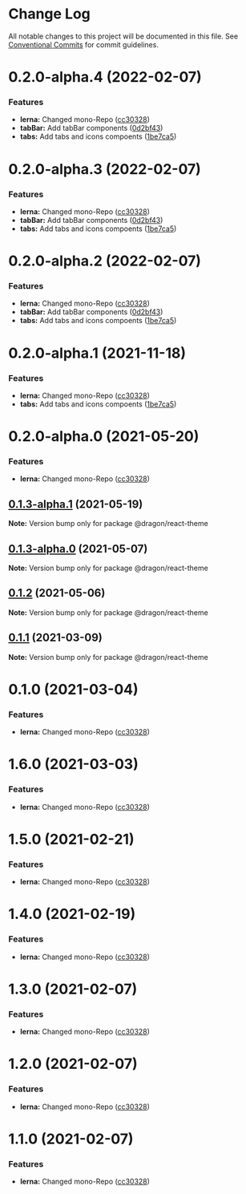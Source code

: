 # Change Log

All notable changes to this project will be documented in this file.
See [Conventional Commits](https://conventionalcommits.org) for commit guidelines.

# 0.2.0-alpha.4 (2022-02-07)


### Features

* **lerna:** Changed mono-Repo ([cc30328](https://gitlab.fftech.info/dragon/consumer-web/dragon-react-box/commit/cc303285c7574b8f92f6c107ae06d155ad14b490))
* **tabBar:** Add tabBar components ([0d2bf43](https://gitlab.fftech.info/dragon/consumer-web/dragon-react-box/commit/0d2bf4386d9fcaf35fdb10bef9d960cfe8ae34a9))
* **tabs:** Add tabs and icons compoents ([1be7ca5](https://gitlab.fftech.info/dragon/consumer-web/dragon-react-box/commit/1be7ca5ca28254669212559a04db2211d208880b))





# 0.2.0-alpha.3 (2022-02-07)


### Features

* **lerna:** Changed mono-Repo ([cc30328](https://gitlab.fftech.info/dragon/consumer-web/dragon-react-box/commit/cc303285c7574b8f92f6c107ae06d155ad14b490))
* **tabBar:** Add tabBar components ([0d2bf43](https://gitlab.fftech.info/dragon/consumer-web/dragon-react-box/commit/0d2bf4386d9fcaf35fdb10bef9d960cfe8ae34a9))
* **tabs:** Add tabs and icons compoents ([1be7ca5](https://gitlab.fftech.info/dragon/consumer-web/dragon-react-box/commit/1be7ca5ca28254669212559a04db2211d208880b))





# 0.2.0-alpha.2 (2022-02-07)


### Features

* **lerna:** Changed mono-Repo ([cc30328](https://gitlab.fftech.info/dragon/consumer-web/dragon-react-box/commit/cc303285c7574b8f92f6c107ae06d155ad14b490))
* **tabBar:** Add tabBar components ([0d2bf43](https://gitlab.fftech.info/dragon/consumer-web/dragon-react-box/commit/0d2bf4386d9fcaf35fdb10bef9d960cfe8ae34a9))
* **tabs:** Add tabs and icons compoents ([1be7ca5](https://gitlab.fftech.info/dragon/consumer-web/dragon-react-box/commit/1be7ca5ca28254669212559a04db2211d208880b))





# 0.2.0-alpha.1 (2021-11-18)


### Features

* **lerna:** Changed mono-Repo ([cc30328](https://gitlab.fftech.info/dragon/consumer-web/dragon-react-box/commit/cc303285c7574b8f92f6c107ae06d155ad14b490))
* **tabs:** Add tabs and icons compoents ([1be7ca5](https://gitlab.fftech.info/dragon/consumer-web/dragon-react-box/commit/1be7ca5ca28254669212559a04db2211d208880b))





# 0.2.0-alpha.0 (2021-05-20)


### Features

* **lerna:** Changed mono-Repo ([cc30328](https://gitlab.fftech.info/dragon/consumer-web/dragon-react-box/commit/cc303285c7574b8f92f6c107ae06d155ad14b490))





## [0.1.3-alpha.1](https://gitlab.fftech.info/dragon/consumer-web/dragon-react-box/compare/@dragon/react-theme@0.1.2...@dragon/react-theme@0.1.3-alpha.1) (2021-05-19)

**Note:** Version bump only for package @dragon/react-theme





## [0.1.3-alpha.0](https://gitlab.fftech.info/dragon/consumer-web/dragon-react-box/compare/@dragon/react-theme@0.1.2...@dragon/react-theme@0.1.3-alpha.0) (2021-05-07)

**Note:** Version bump only for package @dragon/react-theme





## [0.1.2](https://gitlab.fftech.info/dragon/consumer-web/dragon-react-box/compare/@dragon/react-theme@0.1.1...@dragon/react-theme@0.1.2) (2021-05-06)

**Note:** Version bump only for package @dragon/react-theme





## [0.1.1](https://gitlab.fftech.info/dragon/consumer-web/dragon-react-box/compare/@dragon/react-theme@0.1.0...@dragon/react-theme@0.1.1) (2021-03-09)

**Note:** Version bump only for package @dragon/react-theme





# 0.1.0 (2021-03-04)


### Features

* **lerna:** Changed mono-Repo ([cc30328](https://gitlab.fftech.info/dragon/consumer-web/dragon-react-box/commit/cc303285c7574b8f92f6c107ae06d155ad14b490))





# 1.6.0 (2021-03-03)


### Features

* **lerna:** Changed mono-Repo ([cc30328](https://gitlab.fftech.info/dragon/consumer-web/dragon-react-box/commit/cc303285c7574b8f92f6c107ae06d155ad14b490))





# 1.5.0 (2021-02-21)


### Features

* **lerna:** Changed mono-Repo ([cc30328](https://gitlab.fftech.info/dragon/consumer-web/dragon-react-box/commit/cc303285c7574b8f92f6c107ae06d155ad14b490))





# 1.4.0 (2021-02-19)


### Features

* **lerna:** Changed mono-Repo ([cc30328](https://gitlab.fftech.info/dragon/consumer-web/dragon-react-box/commit/cc303285c7574b8f92f6c107ae06d155ad14b490))





# 1.3.0 (2021-02-07)


### Features

* **lerna:** Changed mono-Repo ([cc30328](https://gitlab.fftech.info/dragon/consumer-web/dragon-react-box/commit/cc303285c7574b8f92f6c107ae06d155ad14b490))





# 1.2.0 (2021-02-07)


### Features

* **lerna:** Changed mono-Repo ([cc30328](https://gitlab.fftech.info/dragon/consumer-web/dragon-react-box/commit/cc303285c7574b8f92f6c107ae06d155ad14b490))





# 1.1.0 (2021-02-07)


### Features

* **lerna:** Changed mono-Repo ([cc30328](https://gitlab.fftech.info/dragon/consumer-web/dragon-react-box/commit/cc303285c7574b8f92f6c107ae06d155ad14b490))
